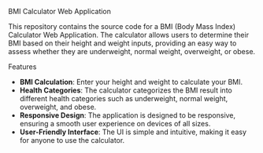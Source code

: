 
 BMI Calculator Web Application

This repository contains the source code for a BMI (Body Mass Index) Calculator Web Application. The calculator allows users to determine their BMI based on their height and weight inputs, providing an easy way to assess whether they are underweight, normal weight, overweight, or obese.

 Features

- **BMI Calculation**: Enter your height and weight to calculate your BMI.
- **Health Categories**: The calculator categorizes the BMI result into different health categories such as underweight, normal weight, overweight, and obese.
- **Responsive Design**: The application is designed to be responsive, ensuring a smooth user experience on devices of all sizes.
- **User-Friendly Interface**: The UI is simple and intuitive, making it easy for anyone to use the calculator.
